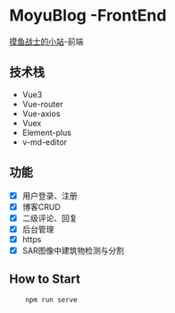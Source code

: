 # MoyuBlog -FrontEnd
[摸鱼战士的小站](http://moyusoldier.cn)-前端


## 技术栈
- Vue3
- Vue-router
- Vue-axios
- Vuex
- Element-plus
- v-md-editor

## 功能
- [x] 用户登录、注册
- [x] 博客CRUD
- [x] 二级评论、回复
- [x] 后台管理
- [x] https
- [x] SAR图像中建筑物检测与分割

## How to Start
```shell
    npm run serve
```






